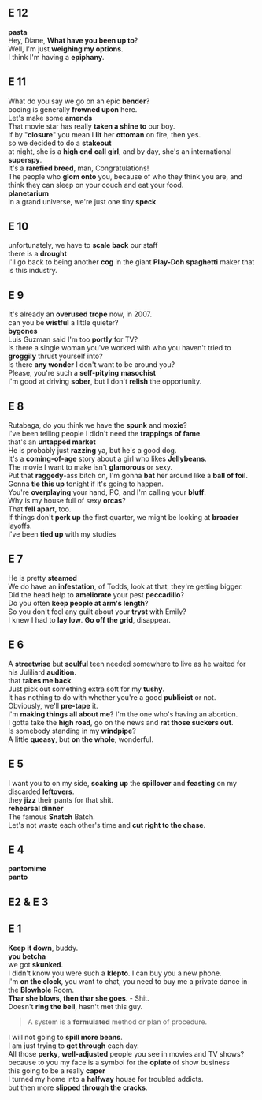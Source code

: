 
## E 12   
**pasta**  
Hey, Diane, **What have you been up to**?  
Well, I'm just **weighing my options**.  
I think I'm having a **epiphany**.  

## E 11 
What do you say we go on an epic **bender**?  
booing is generally **frowned upon** here.  
Let's make some **amends**  
That movie star has really **taken a shine to** our boy.  
If by "**closure**" you mean I **lit** her **ottoman** on fire, then yes.  
so we decided to do a **stakeout**  
at night, she is a **high end** **call girl**, and by day, she's an international **superspy**.    
It's a **rarefied breed**, man, Congratulations!  
The people who **glom onto** you, because of who they think you are, and think they can sleep on your couch and eat your food.  
**planetarium**  
in a grand universe, we're just one tiny **speck** 

## E 10 
unfortunately, we have to **scale back** our staff  
there is a **drought**  
I'll go back to being another **cog** in the giant **Play-Doh** **spaghetti** maker that is this industry.  


## E 9 
It's already an **overused** **trope** now, in 2007.  
can you be **wistful** a little quieter?  
**bygones**  
Luis Guzman said I'm too **portly** for TV?  
Is there a single woman you've worked with who you haven't tried to **groggily** thrust yourself into?  
Is there **any wonder** I don't want to be around you?  
Please, you're such a **self-pitying** **masochist**  
I'm good at driving **sober**, but I don't **relish** the opportunity.  

## E 8 
Rutabaga, do you think we have the **spunk** and **moxie**?  
I've been telling people I didn't need the **trappings of fame**.  
that's an **untapped market**  
He is probably just **razzing** ya, but he's a good dog.  
It's a **coming-of-age** story about a girl who likes **Jellybeans**.  
The movie I want to make isn't **glamorous** or sexy.  
Put that **raggedy**-ass bitch on, I'm gonna **bat** her around like a **ball of foil**.  
Gonna **tie this up** tonight if it's going to happen.  
You're **overplaying** your hand, PC, and I'm calling your **bluff**.  
Why is my house full of sexy **orcas**?  
That **fell apart**, too.  
If things don't **perk up** the first quarter, we might be looking at **broader** layoffs.  
I've been **tied up** with my studies

## E 7 
He is pretty **steamed**  
We do have an **infestation**, of Todds, look at that, they're getting bigger.  
Did the head help to **ameliorate** your pest **peccadillo**?  
Do you often **keep people at arm's length**?  
So you don't feel any guilt about your **tryst** with Emily?  
I knew I had to **lay low**. **Go off the grid**, disappear.  

## E 6 
A **streetwise** but **soulful** teen needed somewhere to live as he waited for his Juliliard **audition**.  
that **takes me back**.  
Just pick out something extra soft for my **tushy**.  
It has nothing to do with whether you're a good **publicist** or not.  
Obviously, we'll **pre-tape** it.  
I'm **making things all about me**? I'm the one who's having an abortion.  
I gotta take the **high road**, go on the news and **rat those suckers out**.  
Is somebody standing in my **windpipe**?  
A little **queasy**, but **on the whole**, wonderful.  

## E 5 
I want you to on my side, **soaking up** the **spillover** and **feasting** on my discarded **leftovers**.  
they **jizz** their pants for that shit.  
**rehearsal dinner**  
The famous **Snatch** Batch.  
Let's not waste each other's time and **cut right to the chase**.  

## E 4 
**pantomime**   
**panto**  

## E2 & E 3 

## E 1 
**Keep it down**, buddy.  
**you betcha**  
we got **skunked**.  
I didn't know you were such a **klepto**. I can buy you a new phone.  
I'm **on the clock**, you want to chat, you need to buy me a private dance in the **Blowhole** Room.  
**Thar she blows, then thar she goes**. - Shit.  
Doesn't **ring the bell**, hasn't met this guy.  
> A system is a **formulated** method or plan of procedure.  

I will not going to **spill more beans**.  
I am just trying to **get through** each day.  
All those **perky**, **well-adjusted** people you see in movies and TV shows?  
because to you my face is a symbol for the **opiate** of show business  
this going to be a really **caper**  
I turned my home into a **halfway** house for troubled addicts.  
but then more **slipped through the cracks**.  


